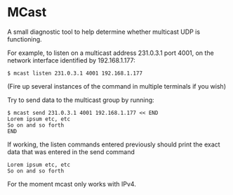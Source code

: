 # MCast

A small diagnostic tool to help determine whether multicast UDP is
functioning.  

For example, to listen on a multicast address 231.0.3.1 port 4001, 
on the network interface identified by 192.168.1.177:

```
$ mcast listen 231.0.3.1 4001 192.168.1.177
``` 

(Fire up several instances of the command in multiple terminals if you wish)

Try to send data to the multicast group by running:

```
$ mcast send 231.0.3.1 4001 192.168.1.177 << END
Lorem ipsum etc, etc
So on and so forth
END
```

If working, the listen commands entered previously should print the exact 
data that was entered in the send command

```
Lorem ipsum etc, etc
So on and so forth
```

For the moment mcast only works with IPv4.


